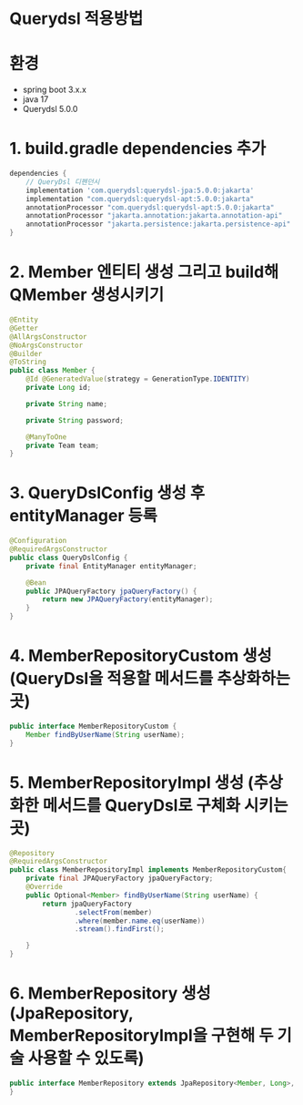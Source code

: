 # Querydsl 적용방법

# 환경
- spring boot 3.x.x
- java 17
- Querydsl 5.0.0


# 1. build.gradle dependencies 추가
```groovy
dependencies {
	// QueryDsl 디펜던시
	implementation 'com.querydsl:querydsl-jpa:5.0.0:jakarta'
	implementation "com.querydsl:querydsl-apt:5.0.0:jakarta"
	annotationProcessor "com.querydsl:querydsl-apt:5.0.0:jakarta"
	annotationProcessor "jakarta.annotation:jakarta.annotation-api"
	annotationProcessor "jakarta.persistence:jakarta.persistence-api"
}
```

# 2. Member 엔티티 생성 그리고 build해 QMember 생성시키기
```java
@Entity
@Getter
@AllArgsConstructor
@NoArgsConstructor
@Builder
@ToString
public class Member {
    @Id @GeneratedValue(strategy = GenerationType.IDENTITY)
    private Long id;

    private String name;

    private String password;

    @ManyToOne
    private Team team;
}
```

# 3. QueryDslConfig 생성 후 entityManager 등록
```java
@Configuration
@RequiredArgsConstructor
public class QueryDslConfig {
    private final EntityManager entityManager;

    @Bean
    public JPAQueryFactory jpaQueryFactory() {
        return new JPAQueryFactory(entityManager);
    }
}

```

# 4. MemberRepositoryCustom 생성 (QueryDsl을 적용할 메서드를 추상화하는 곳)
```java
public interface MemberRepositoryCustom {
    Member findByUserName(String userName);
}
```

# 5. MemberRepositoryImpl 생성 (추상화한 메서드를 QueryDsl로 구체화 시키는 곳)
```java
@Repository
@RequiredArgsConstructor
public class MemberRepositoryImpl implements MemberRepositoryCustom{
    private final JPAQueryFactory jpaQueryFactory;
    @Override
    public Optional<Member> findByUserName(String userName) {
        return jpaQueryFactory
                .selectFrom(member)
                .where(member.name.eq(userName))
                .stream().findFirst();

    }
}
```
# 6. MemberRepository 생성(JpaRepository, MemberRepositoryImpl을 구현해 두 기술 사용할 수 있도록)
```java
public interface MemberRepository extends JpaRepository<Member, Long>, MemberRepositoryCustom {
}

```






